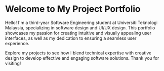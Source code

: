 # Welcome to My Project Portfolio
Hello! I'm a third-year Software Engineering student at Universiti Teknologi Malaysia, specializing in software design and UI/UX design. This portfolio showcases my passion for creating intuitive and visually appealing user interfaces, as well as my dedication to ensuring a seamless user experience.

Explore my projects to see how I blend technical expertise with creative design to develop effective and engaging software solutions. Thank you for visiting!
